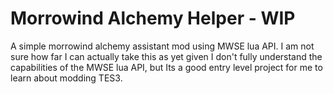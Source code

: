 # Morrowind Alchemy Helper - WIP

A simple morrowind alchemy assistant mod using MWSE lua API. I am not sure how far I can actually take this as yet given I don't fully understand the capabilities of the MWSE lua API, but Its a good entry level project for me to learn about modding TES3.
